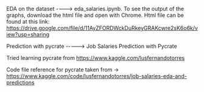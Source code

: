 EDA on the dataset ----> eda_salaries.ipynb. To see the output of the graphs, 
download the html file and open with Chrome. Html file can be found at this link:
https://drive.google.com/file/d/11AyZFORDWckDuRkeyGRAKcwre2sK6o6k/view?usp=sharing

Prediction with pycrate -----> Job Salaries Prediction with Pycrate

Tried learning pycrate from https://www.kaggle.com/lusfernandotorres

Code file reference for pycrate taken from -> https://www.kaggle.com/code/lusfernandotorres/job-salaries-eda-and-predictions
